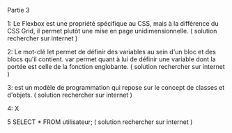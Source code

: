 Partie 3

1: Le Flexbox est une propriété spécifique au CSS, mais à la différence du CSS Grid, il permet plutôt une mise en page unidimensionnelle. ( solution rechercher sur internet )

2: Le mot-clé let permet de définir des variables au sein d'un bloc et des blocs qu'il contient. var permet quant à lui de définir une variable dont la portée est celle de la fonction englobante.  ( solution rechercher sur internet )

3: est un modèle de programmation qui repose sur le concept de classes et d'objets.  ( solution rechercher sur internet )

4: X

5 SELECT *
FROM utilisateur; ( solution rechercher sur internet )
